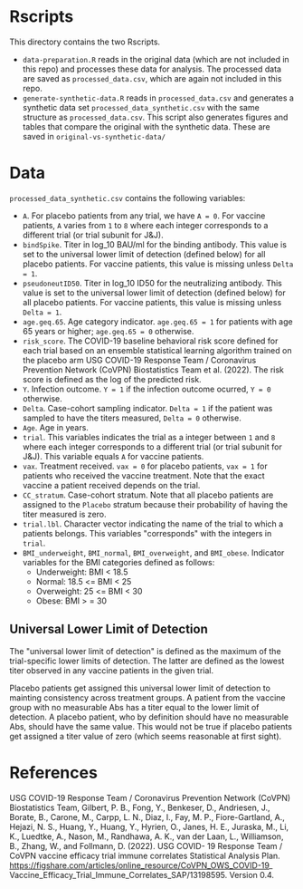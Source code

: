# Rscripts

This directory contains the two Rscripts. 

* `data-preparation.R` reads in the original data (which are not included in this repo) and processes these data for analysis.
The processed data are saved as `processed_data.csv`, which are again not
included in this repo.
* `generate-synthetic-data.R` reads in `processed_data.csv` and generates a 
synthetic data set `processed_data_synthetic.csv` with the same structure as 
`processed_data.csv`. This script also generates figures and tables that compare
the original with the synthetic data. These are saved in `original-vs-synthetic-data/`

# Data

`processed_data_synthetic.csv` contains the following variables:

* `A`. For placebo patients from any trial, we have `A = 0`. For vaccine patients,
`A` varies from `1` to `8` where each integer corresponds to a different trial (or 
  trial subunit for J&J). 
* `bindSpike`. Titer in log_10 BAU/ml for the binding antibody. This value is set to the
universal lower limit of detection (defined below) for all placebo patients. For 
vaccine patients, this value is missing unless `Delta = 1`. 
* `pseudoneutID50`. Titer in log_10 ID50 for the neutralizing antibody. This value is set to the
universal lower limit of detection (defined below) for all placebo patients. For 
vaccine patients, this value is missing unless `Delta = 1`. 
* `age.geq.65`. Age category indicator. `age.geq.65 = 1` for patients with age 65 years 
or higher; `age.geq.65 = 0` otherwise. 
* `risk_score`. The COVID-19 baseline behavioral risk score defined for each trial 
based on an ensemble statistical learning algorithm trained on the placebo arm 
USG COVID-19 Response Team / Coronavirus Prevention Network (CoVPN) Biostatistics Team
et al. (2022). The risk score is defined as the log of the predicted risk.
* `Y`. Infection outcome. `Y = 1` if the infection outcome ocurred, `Y = 0` otherwise.
* `Delta`. Case-cohort sampling indicator. `Delta = 1` if the patient was sampled to have
the titers measured, `Delta = 0` otherwise.
* `Age`. Age in years.
* `trial`. This variables indicates the trial as a integer between `1` and `8` where each integer corresponds to a different trial (or 
  trial subunit for J&J). This variable equals `A` for vaccine patients. 
* `vax`. Treatment received. `vax = 0` for placebo patients, `vax = 1` for 
patients who received the vaccine treatment. Note that the exact vaccine a patient 
received depends on the trial.
* `CC_stratum`. Case-cohort stratum. Note that all placebo patients are assigned to 
the `Placebo` stratum because their probability of having the titer measured is zero.
* `trial.lbl`. Character vector indicating the name of the trial to which a patients belongs.
This variables "corresponds" with the integers in `trial`.
* `BMI_underweight`, `BMI_normal`, `BMI_overweight`, and `BMI_obese`. Indicator variables
for the BMI categories defined as follows:
  - Underweight: BMI < 18.5
  - Normal: 18.5 <= BMI < 25
  - Overweight: 25 <= BMI < 30
  - Obese: BMI > = 30


## Universal Lower Limit of Detection

The "universal lower limit of detection" is defined as the maximum of the
trial-specific lower limits of detection. The latter are defined as the lowest
titer observed in any vaccine patients in the given trial.

Placebo patients get assigned this universal lower limit of detection to
mainting consistency across treatment groups. A patient from the vaccine group
with no measurable Abs has a titer equal to the lower limit of detection. A
placebo patient, who by definition should have no measurable Abs, should have
the same value. This would not be true if placebo patients get assigned a titer 
value of zero (which seems reasonable at first sight).


# References

USG COVID-19 Response Team / Coronavirus Prevention Network (CoVPN) Biostatistics
Team, Gilbert, P. B., Fong, Y., Benkeser, D., Andriesen, J., Borate, B., Carone, M., Carpp,
L. N., Diaz, I., Fay, M. P., Fiore-Gartland, A., Hejazi, N. S., Huang, Y., Huang, Y.,
Hyrien, O., Janes, H. E., Juraska, M., Li, K., Luedtke, A., Nason, M., Randhawa, A. K.,
van der Laan, L., Williamson, B., Zhang, W., and Follmann, D. (2022). USG COVID-
19 Response Team / CoVPN vaccine efficacy trial immune correlates Statistical Analysis Plan.
https://figshare.com/articles/online_resource/CoVPN_OWS_COVID-19_
Vaccine_Efficacy_Trial_Immune_Correlates_SAP/13198595. Version 0.4.




